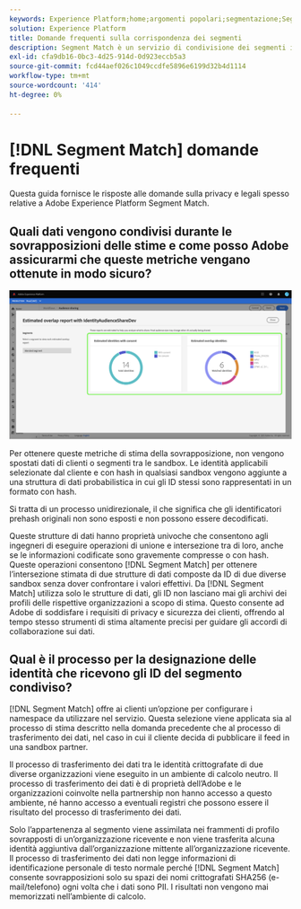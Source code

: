 ```yaml
---
keywords: Experience Platform;home;argomenti popolari;segmentazione;Segmentazione;Corrispondenza segmento;corrispondenza segmento
solution: Experience Platform
title: Domande frequenti sulla corrispondenza dei segmenti
description: Segment Match è un servizio di condivisione dei segmenti in Adobe Experience Platform che consente a due o più utenti di Platform di scambiare dati sui segmenti in modo sicuro, gestito e rispettoso della privacy.
exl-id: cfa9db16-0bc3-4d25-914d-0d923eccb5a3
source-git-commit: fcd44aef026c1049ccdfe5896e6199d32b4d1114
workflow-type: tm+mt
source-wordcount: '414'
ht-degree: 0%

---
```


# [!DNL Segment Match] domande frequenti

Questa guida fornisce le risposte alle domande sulla privacy e legali spesso relative a Adobe Experience Platform Segment Match.

## Quali dati vengono condivisi durante le sovrapposizioni delle stime e come posso Adobe assicurarmi che queste metriche vengano ottenute in modo sicuro?

![sovrapposizione report.png](./images/overlap-report.png)

Per ottenere queste metriche di stima della sovrapposizione, non vengono spostati dati di clienti o segmenti tra le sandbox. Le identità applicabili selezionate dal cliente e con hash in qualsiasi sandbox vengono aggiunte a una struttura di dati probabilistica in cui gli ID stessi sono rappresentati in un formato con hash.

Si tratta di un processo unidirezionale, il che significa che gli identificatori prehash originali non sono esposti e non possono essere decodificati.

Queste strutture di dati hanno proprietà univoche che consentono agli ingegneri di eseguire operazioni di unione e intersezione tra di loro, anche se le informazioni codificate sono gravemente compresse o con hash. Queste operazioni consentono [!DNL Segment Match] per ottenere l’intersezione stimata di due strutture di dati composte da ID di due diverse sandbox senza dover confrontare i valori effettivi. Da [!DNL Segment Match] utilizza solo le strutture di dati, gli ID non lasciano mai gli archivi dei profili delle rispettive organizzazioni a scopo di stima. Questo consente ad Adobe di soddisfare i requisiti di privacy e sicurezza dei clienti, offrendo al tempo stesso strumenti di stima altamente precisi per guidare gli accordi di collaborazione sui dati.

## Qual è il processo per la designazione delle identità che ricevono gli ID del segmento condiviso?

[!DNL Segment Match] offre ai clienti un’opzione per configurare i namespace da utilizzare nel servizio. Questa selezione viene applicata sia al processo di stima descritto nella domanda precedente che al processo di trasferimento dei dati, nel caso in cui il cliente decida di pubblicare il feed in una sandbox partner.

Il processo di trasferimento dei dati tra le identità crittografate di due diverse organizzazioni viene eseguito in un ambiente di calcolo neutro. Il processo di trasferimento dei dati è di proprietà dell’Adobe e le organizzazioni coinvolte nella partnership non hanno accesso a questo ambiente, né hanno accesso a eventuali registri che possono essere il risultato del processo di trasferimento dei dati.

Solo l’appartenenza al segmento viene assimilata nei frammenti di profilo sovrapposti di un’organizzazione ricevente e non viene trasferita alcuna identità aggiuntiva dall’organizzazione mittente all’organizzazione ricevente. Il processo di trasferimento dei dati non legge informazioni di identificazione personale di testo normale perché [!DNL Segment Match] consente sovrapposizioni solo su spazi dei nomi crittografati SHA256 (e-mail/telefono) ogni volta che i dati sono PII. I risultati non vengono mai memorizzati nell’ambiente di calcolo.
